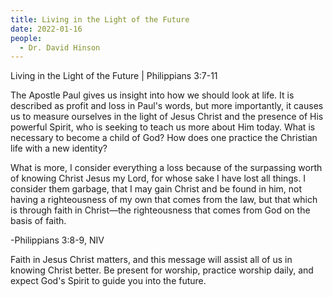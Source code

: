 ```yaml
---
title: Living in the Light of the Future
date: 2022-01-16
people:
  - Dr. David Hinson
---
```


Living in the Light of the Future | Philippians 3:7-11

The Apostle Paul gives us insight into how we should look at life. It is described as profit and loss in Paul's words, but more importantly, it causes us to measure ourselves in the light of Jesus Christ and the presence of His powerful Spirit, who is seeking to teach us more about Him today. What is necessary to become a child of God? How does one practice the Christian life with a new identity? 

What is more, I consider everything a loss because of the surpassing worth of knowing Christ Jesus my Lord, for whose sake I have lost all things. I consider them garbage, that I may gain Christ and be found in him, not having a righteousness of my own that comes from the law, but that which is through faith in Christ—the righteousness that comes from God on the basis of faith.

-Philippians 3:8-9, NIV

Faith in Jesus Christ matters, and this message will assist all of us in knowing Christ better. Be present for worship, practice worship daily, and expect God's Spirit to guide you into the future.